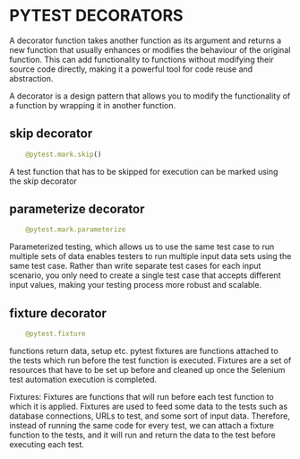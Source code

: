 # PYTEST DECORATORS

A decorator function takes another function as its argument and returns a new function that usually enhances or modifies the behaviour of the original function. This can add functionality to functions without modifying their source code directly, making it a powerful tool for code reuse and abstraction.

A decorator is a design pattern that allows you to modify the functionality of a function by wrapping it in another function.

## skip decorator
```python 
    @pytest.mark.skip()
```
A test function that has to be skipped for execution can be marked using the skip decorator

## parameterize decorator
```python 
    @pytest.mark.parameterize
```
Parameterized testing, which allows us to use the same test case to run multiple sets of data
enables testers to run multiple input data sets using the same test case. Rather than write separate test cases for each input scenario, 
you only need to create a single test case that accepts different input values, making your testing process more robust and scalable.

## fixture decorator
```python 
    @pytest.fixture
```
functions return data, setup etc.
pytest fixtures are functions attached to the tests which run before the test function is executed. 
Fixtures are a set of resources that have to be set up before and cleaned up once the Selenium test automation execution is completed.

Fixtures: Fixtures are functions that will run before each test function to which it is applied. Fixtures are used to feed some data to the tests 
such as database connections, URLs to test, and some sort of input data. Therefore, instead of running the same code for every test, 
we can attach a fixture function to the tests, and it will run and return the data to the test before executing each test.
